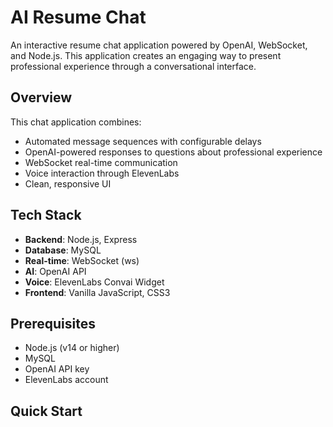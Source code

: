 # AI Resume Chat

An interactive resume chat application powered by OpenAI, WebSocket, and Node.js. This application creates an engaging way to present professional experience through a conversational interface.

## Overview

This chat application combines:
- Automated message sequences with configurable delays
- OpenAI-powered responses to questions about professional experience
- WebSocket real-time communication
- Voice interaction through ElevenLabs
- Clean, responsive UI

## Tech Stack

- **Backend**: Node.js, Express
- **Database**: MySQL
- **Real-time**: WebSocket (ws)
- **AI**: OpenAI API
- **Voice**: ElevenLabs Convai Widget
- **Frontend**: Vanilla JavaScript, CSS3

## Prerequisites

- Node.js (v14 or higher)
- MySQL
- OpenAI API key
- ElevenLabs account

## Quick Start

1. Clone the repository:

```bash
git clone https://github.com/nick227/ai-resume-chat.git
cd ai-resume-chat
```

2. Install dependencies:

```bash
npm install
```

3. Create `.env` file:
```env
PORT=3001
DB_HOST=localhost
DB_USER=your_username
DB_PASSWORD=your_password
DB_NAME=your_database
OPENAI_API_KEY=your_openai_key
```

4. Import database schema:
```bash
mysql -u your_username -p your_database < schema.sql
```

5. Start the server:
```bash
npm start
```

## Configuration

### Auto Messages
Configure automated message sequences in `config/autoMessages.js`:
```javascript
const AUTO_MESSAGES = [{
    type: 'chat',
    message: 'Welcome message',
    options: ['Option 1', 'Option 2'],
    delay: 0
}];
```

### AI Prompts
Customize AI conversation context in `config/prompts.js`. This includes:
- Resume content
- Q&A responses
- Conversation style guidelines

## Key Features

### WebSocket Communication
- Real-time bidirectional communication
- Session management
- Automated message sequences with configurable delays
- Race condition prevention between messages

### OpenAI Integration
- Context-aware responses about professional experience
- Natural conversation flow
- Customizable conversation style

### Voice Integration
- ElevenLabs Convai widget integration
- Voice-based interaction
- Real-time voice responses

### UI Features
- Clean, responsive design
- Social media integration
- Resume download option
- Typing indicators
- Interactive chat buttons

## Project Structure

```
├── config/
│   ├── autoMessages.js    # Automated message sequences
│   └── prompts.js         # AI conversation context
├── controllers/
│   └── chatController.js  # Chat handling logic
├── models/
│   └── Message.js         # Database interactions
├── public/
│   ├── css/
│   ├── js/
│   │   ├── handlers/     # Event handlers
│   │   ├── api/         # API interactions
│   │   └── utils.js     # Utility functions
│   └── index.html
├── server.js             # Express server setup
└── socketServer.js       # WebSocket handling
```

## Development

### Adding Auto Messages
Add new messages to `autoMessages.js`:
```javascript
{
    type: 'chat',
    message: 'Your message',
    options: ['Button 1', 'Button 2'],
    delay: 1000 // milliseconds
}
```

### Modifying AI Responses
Update the conversation context in `prompts.js`:
```javascript
// Add professional experience
// Add Q&A responses
// Modify conversation style
```

## License

MIT License

## Contact

Nick Rios - [@ai_super_lizard](https://twitter.com/ai_super_lizard)
GitHub: [https://github.com/nick227](https://github.com/nick227)

